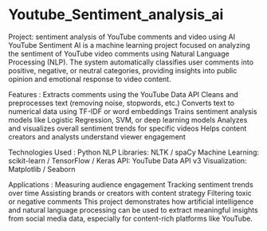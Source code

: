 # Youtube_Sentiment_analysis_ai
Project: sentiment analysis of YouTube comments and video using AI YouTube Sentiment AI is a machine learning project focused on analyzing the sentiment of YouTube video comments using Natural Language Processing (NLP). The system automatically classifies user comments into positive, negative, or neutral categories, providing insights into public opinion and emotional response to video content.

Features : 
Extracts comments using the YouTube Data API
Cleans and preprocesses text (removing noise, stopwords, etc.)
Converts text to numerical data using TF-IDF or word embeddings
Trains sentiment analysis models like Logistic Regression, SVM, or deep learning models
Analyzes and visualizes overall sentiment trends for specific videos
Helps content creators and analysts understand viewer engagement

Technologies Used : 
Python 
NLP Libraries: NLTK / spaCy
Machine Learning: scikit-learn / TensorFlow / Keras
API: YouTube Data API v3
Visualization: Matplotlib / Seaborn

Applications :
Measuring audience engagement
Tracking sentiment trends over time
Assisting brands or creators with content strategy
Filtering toxic or negative comments
This project demonstrates how artificial intelligence and natural language processing can be used to extract meaningful insights from social media data, especially for content-rich platforms like YouTube.
